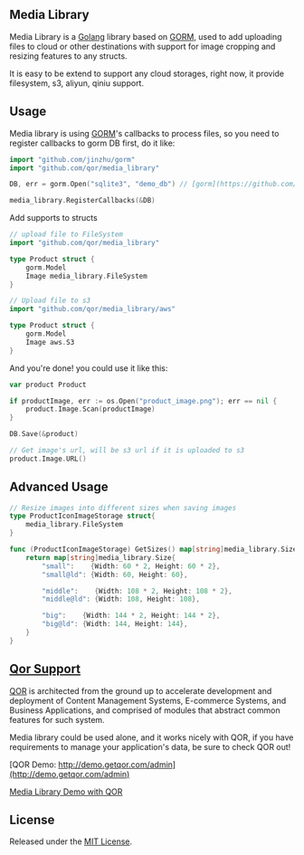 ## Media Library

Media Library is a [Golang](http://golang.org/) library based on [GORM](https://github.com/jinzhu/gorm), used to add uploading files to cloud or other destinations with support for image cropping and resizing features to any structs.

It is easy to be extend to support any cloud storages, right now, it provide filesystem, s3, aliyun, qiniu support.

## Usage

Media library is using [GORM](https://github.com/jinzhu/gorm)'s callbacks to process files, so you need to register callbacks to gorm DB first, do it like:

```go
import "github.com/jinzhu/gorm"
import "github.com/qor/media_library"

DB, err = gorm.Open("sqlite3", "demo_db") // [gorm](https://github.com/jinzhu/gorm)

media_library.RegisterCallbacks(&DB)
```

Add supports to structs

```go
// upload file to FileSystem
import "github.com/qor/media_library"

type Product struct {
	gorm.Model
	Image media_library.FileSystem
}

// Upload file to s3
import "github.com/qor/media_library/aws"

type Product struct {
	gorm.Model
	Image aws.S3
}
```

And you're done! you could use it like this:

```go
var product Product

if productImage, err := os.Open("product_image.png"); err == nil {
	product.Image.Scan(productImage)
}

DB.Save(&product)

// Get image's url, will be s3 url if it is uploaded to s3
product.Image.URL()
```

## Advanced Usage

```go
// Resize images into different sizes when saving images
type ProductIconImageStorage struct{
	media_library.FileSystem
}

func (ProductIconImageStorage) GetSizes() map[string]media_library.Size {
	return map[string]media_library.Size{
		"small":    {Width: 60 * 2, Height: 60 * 2},
		"small@ld": {Width: 60, Height: 60},

		"middle":    {Width: 108 * 2, Height: 108 * 2},
		"middle@ld": {Width: 108, Height: 108},

		"big":    {Width: 144 * 2, Height: 144 * 2},
		"big@ld": {Width: 144, Height: 144},
	}
}
```

## [Qor Support](https://github.com/qor/qor)

[QOR](http://getqor.com) is architected from the ground up to accelerate development and deployment of Content Management Systems, E-commerce Systems, and Business Applications, and comprised of modules that abstract common features for such system.

Media library could be used alone, and it works nicely with QOR, if you have requirements to manage your application's data, be sure to check QOR out!

[QOR Demo:  http://demo.getqor.com/admin](http://demo.getqor.com/admin)

[Media Library Demo with QOR](http://demo.getqor.com/admin/products/1)

## License

Released under the [MIT License](http://opensource.org/licenses/MIT).
